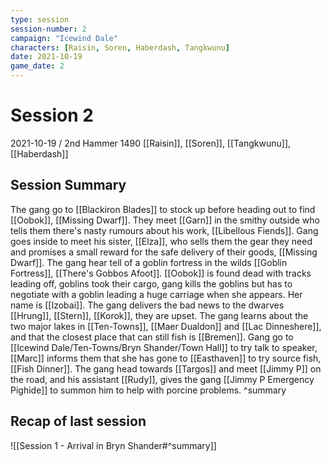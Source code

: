 ```yaml
---
type: session
session-number: 2
campaign: "Icewind Dale"
characters: [Raisin, Soren, Haberdash, Tangkwunu]
date: 2021-10-19
game_date: 2
---
```


# Session  2
2021-10-19 / 2nd Hammer 1490
[[Raisin]], [[Soren]], [[Tangkwunu]], [[Haberdash]]

## Session Summary
The gang go to [[Blackiron Blades]] to stock up before heading out to find [[Oobok]], [[Missing Dwarf]]. They meet [[Garn]] in the smithy outside who tells them there's nasty rumours about his work, [[Libellous Fiends]]. Gang goes inside to meet his sister, [[Elza]], who sells them the gear they need and promises a small reward for the safe delivery of their goods, [[Missing Dwarf]].
The gang hear tell of a goblin fortress in the wilds [[Goblin Fortress]], [[There's Gobbos Afoot]].
[[Oobok]] is found dead with tracks leading off, goblins took their cargo, gang kills the goblins but has to negotiate with a goblin leading a huge carriage when she appears. Her name is [[Izobai]]. The gang delivers the bad news to the dwarves [[Hrung]], [[Stern]], [[Korok]], they are upset.
The gang learns about the two major lakes in [[Ten-Towns]], [[Maer Dualdon]] and [[Lac Dinneshere]], and that the closest place that can still fish is [[Bremen]].
Gang go to [[Icewind Dale/Ten-Towns/Bryn Shander/Town Hall]] to try talk to speaker, [[Marc]] informs them that she has gone to [[Easthaven]] to try source fish, [[Fish Dinner]].
The gang head towards [[Targos]] and meet [[Jimmy P]] on the road, and his assistant [[Rudy]], gives the gang [[Jimmy P Emergency Pighide]] to summon him to help with porcine problems.
^summary

## Recap of last session
![[Session 1 - Arrival in Bryn Shander#^summary]]
